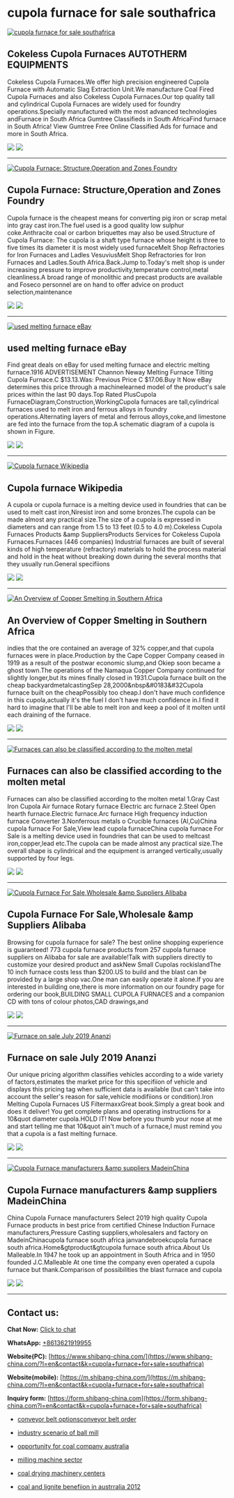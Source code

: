 # cupola furnace for sale southafrica

<a href="https://swt.shibang-china.com/?l=en&img&k=cupola+furnace+for+sale+southafrica" target="_blank">![cupola furnace for sale southafrica](http://static.shibang-china.com/all-800x300/1195.jpg)</a>

## Cokeless Cupola Furnaces AUTOTHERM EQUIPMENTS
Cokeless Cupola Furnaces.We offer high precision engineered Cupola Furnace with Automatic Slag Extraction Unit.We manufacture Coal Fired Cupola Furnaces and also Cokeless Cupola Furnaces.Our top quality tall and cylindrical Cupola Furnaces are widely used for foundry operations.Specially manufactured with the most advanced technologies andFurnace in South Africa Gumtree Classifieds in South AfricaFind furnace in South Africa! View Gumtree Free Online Classified Ads for furnace and more in South Africa.


<a href="https://whatsapp.shibangsoft.com/WhatsApp.php" target="_blank" title="WhatsApp">![](http://static.shibang-china.com/icon/whatsapp.png)</a> <a href="https://swt.shibang-china.com/?l=en&icon&k=cupola+furnace+for+sale+southafrica" target="_blank">![](http://static.shibang-china.com/icon/chat-en.png)</a>

---

<a href="https://swt.shibang-china.com/?l=en&img&k=cupola+furnace+for+sale+southafrica" target="_blank">![Cupola Furnace: Structure,Operation and Zones Foundry](http://static.shibang-china.com/all-800x300/1508.jpg)</a>

## Cupola Furnace: Structure,Operation and Zones Foundry
Cupola furnace is the cheapest means for converting pig iron or scrap metal into gray cast iron.The fuel used is a good quality low sulphur coke.Anthracite coal or carbon briquettes may also be used.Structure of Cupola Furnace: The cupola is a shaft type furnace whose height is three to five times its diameter it is most widely used furnaceMelt Shop Refractories for Iron Furnaces and Ladles VesuviusMelt Shop Refractories for Iron Furnaces and Ladles.South Africa.Back.Jump to.Today's melt shop is under increasing pressure to improve productivity,temperature control,metal cleanliness.A broad range of monolithic and precast products are available and Foseco personnel are on hand to offer advice on product selection,maintenance


<a href="https://whatsapp.shibangsoft.com/WhatsApp.php" target="_blank" title="WhatsApp">![](http://static.shibang-china.com/icon/whatsapp.png)</a> <a href="https://swt.shibang-china.com/?l=en&icon&k=cupola+furnace+for+sale+southafrica" target="_blank">![](http://static.shibang-china.com/icon/chat-en.png)</a>

---

<a href="https://swt.shibang-china.com/?l=en&img&k=cupola+furnace+for+sale+southafrica" target="_blank">![used melting furnace eBay](http://static.shibang-china.com/all-800x300/1258.jpg)</a>

## used melting furnace eBay
Find great deals on eBay for used melting furnace and electric melting furnace.1916 ADVERTISEMENT Channon Neway Melting Furnace Tilting Cupola Furnace.C $13.13.Was: Previous Price C $17.06.Buy It Now eBay determines this price through a machinelearned model of the product's sale prices within the last 90 days.Top Rated PlusCupola FurnaceDiagram,Construction,WorkingCupola furnaces are tall,cylindrical furnaces used to melt iron and ferrous alloys in foundry operations.Alternating layers of metal and ferrous alloys,coke,and limestone are fed into the furnace from the top.A schematic diagram of a cupola is shown in Figure.


<a href="https://whatsapp.shibangsoft.com/WhatsApp.php" target="_blank" title="WhatsApp">![](http://static.shibang-china.com/icon/whatsapp.png)</a> <a href="https://swt.shibang-china.com/?l=en&icon&k=cupola+furnace+for+sale+southafrica" target="_blank">![](http://static.shibang-china.com/icon/chat-en.png)</a>

---

<a href="https://swt.shibang-china.com/?l=en&img&k=cupola+furnace+for+sale+southafrica" target="_blank">![Cupola furnace Wikipedia](http://static.shibang-china.com/all-800x300/1196.jpg)</a>

## Cupola furnace Wikipedia
A cupola or cupola furnace is a melting device used in foundries that can be used to melt cast iron,Niresist iron and some bronzes.The cupola can be made almost any practical size.The size of a cupola is expressed in diameters and can range from 1.5 to 13 feet (0.5 to 4.0 m).Cokeless Cupola Furnaces Products &amp SuppliersProducts Services for Cokeless Cupola Furnaces.Furnaces (446 companies) Industrial furnaces are built of several kinds of high temperature (refractory) materials to hold the process material and hold in the heat without breaking down during the several months that they usually run.General specifiions


<a href="https://whatsapp.shibangsoft.com/WhatsApp.php" target="_blank" title="WhatsApp">![](http://static.shibang-china.com/icon/whatsapp.png)</a> <a href="https://swt.shibang-china.com/?l=en&icon&k=cupola+furnace+for+sale+southafrica" target="_blank">![](http://static.shibang-china.com/icon/chat-en.png)</a>

---

<a href="https://swt.shibang-china.com/?l=en&img&k=cupola+furnace+for+sale+southafrica" target="_blank">![An Overview of Copper Smelting in Southern Africa](http://static.shibang-china.com/all-800x300/617.jpg)</a>

## An Overview of Copper Smelting in Southern Africa
indies that the ore contained an average of 32% copper,and that cupola furnaces were in place.Production by the Cape Copper Company ceased in 1919 as a result of the postwar economic slump,and Okiep soon became a ghost town.The operations of the Namaqua Copper Company continued for slightly longer,but its mines finally closed in 1931.Cupola furnace built on the cheap backyardmetalcastingSep 28,2000&nbsp&#0183&#32Cupola furnace built on the cheapPossibly too cheap.I don't have much confidence in this cupola,actually it's the fuel I don't have much confidence in.I find it hard to imagine that I'll be able to melt iron and keep a pool of it molten until each draining of the furnace.


<a href="https://whatsapp.shibangsoft.com/WhatsApp.php" target="_blank" title="WhatsApp">![](http://static.shibang-china.com/icon/whatsapp.png)</a> <a href="https://swt.shibang-china.com/?l=en&icon&k=cupola+furnace+for+sale+southafrica" target="_blank">![](http://static.shibang-china.com/icon/chat-en.png)</a>

---

<a href="https://swt.shibang-china.com/?l=en&img&k=cupola+furnace+for+sale+southafrica" target="_blank">![Furnaces can also be classified according to the molten metal](http://static.shibang-china.com/all-800x300/641.jpg)</a>

## Furnaces can also be classified according to the molten metal
Furnaces can also be classified according to the molten metal 1.Gray Cast Iron Cupola Air furnace Rotary furnace Electric arc furnace 2.Steel Open hearth furnace.Electric furnace.Arc furnace High frequency induction furnace Converter 3.Nonferrous metals o Crucible furnaces (Al,Cu)China cupola furnace For Sale,View lead cupola furnaceChina cupola furnace For Sale is a melting device used in foundries that can be used to meltcast iron,copper,lead etc.The cupola can be made almost any practical size.The overall shape is cylindrical and the equipment is arranged vertically,usually supported by four legs.


<a href="https://whatsapp.shibangsoft.com/WhatsApp.php" target="_blank" title="WhatsApp">![](http://static.shibang-china.com/icon/whatsapp.png)</a> <a href="https://swt.shibang-china.com/?l=en&icon&k=cupola+furnace+for+sale+southafrica" target="_blank">![](http://static.shibang-china.com/icon/chat-en.png)</a>

---

<a href="https://swt.shibang-china.com/?l=en&img&k=cupola+furnace+for+sale+southafrica" target="_blank">![Cupola Furnace For Sale,Wholesale &amp Suppliers Alibaba](http://static.shibang-china.com/all-800x300/1197.jpg)</a>

## Cupola Furnace For Sale,Wholesale &amp Suppliers Alibaba
Browsing for cupola furnace for sale? The best online shopping experience is guaranteed! 773 cupola furnace products from 257 cupola furnace suppliers on Alibaba for sale are available!Talk with suppliers directly to customize your desired product and askNew Small Cupolas rockislandThe 10 inch furnace costs less than $200.US to build and the blast can be provided by a large shop vac.One man can easily operate it alone.If you are interested in building one,there is more information on our foundry page for ordering our book,BUILDING SMALL CUPOLA FURNACES and a companion CD with tons of colour photos,CAD drawings,and


<a href="https://whatsapp.shibangsoft.com/WhatsApp.php" target="_blank" title="WhatsApp">![](http://static.shibang-china.com/icon/whatsapp.png)</a> <a href="https://swt.shibang-china.com/?l=en&icon&k=cupola+furnace+for+sale+southafrica" target="_blank">![](http://static.shibang-china.com/icon/chat-en.png)</a>

---

<a href="https://swt.shibang-china.com/?l=en&img&k=cupola+furnace+for+sale+southafrica" target="_blank">![Furnace on sale July 2019 Ananzi](http://static.shibang-china.com/all-800x300/1390.jpg)</a>

## Furnace on sale July 2019 Ananzi
Our unique pricing algorithm classifies vehicles according to a wide variety of factors,estimates the market price for this specifiion of vehicle and displays this pricing tag when sufficient data is available (but can't take into account the seller's reason for sale,vehicle modifiions or condition).Iron Melting Cupola Furnaces US FiltermaxxGreat book.Simply a great book and does it deliver! You get complete plans and operating instructions for a 10&quot diameter cupola.HOLD IT! Now before you thumb your nose at me and start telling me that 10&quot ain't much of a furnace,I must remind you that a cupola is a fast melting furnace.


<a href="https://whatsapp.shibangsoft.com/WhatsApp.php" target="_blank" title="WhatsApp">![](http://static.shibang-china.com/icon/whatsapp.png)</a> <a href="https://swt.shibang-china.com/?l=en&icon&k=cupola+furnace+for+sale+southafrica" target="_blank">![](http://static.shibang-china.com/icon/chat-en.png)</a>

---

<a href="https://swt.shibang-china.com/?l=en&img&k=cupola+furnace+for+sale+southafrica" target="_blank">![Cupola Furnace manufacturers &amp suppliers MadeinChina](http://static.shibang-china.com/all-800x300/798.jpg)</a>

## Cupola Furnace manufacturers &amp suppliers MadeinChina
China Cupola Furnace manufacturers Select 2019 high quality Cupola Furnace products in best price from certified Chinese Induction Furnace manufacturers,Pressure Casting suppliers,wholesalers and factory on MadeinChinacupola furnace south africa janvandebroekcupola furnace south africa.Home&gtproduct&gtcupola furnace south africa.About Us Malleable.In 1947 he took up an appointment in South Africa and in 1950 founded J.C.Malleable At one time the company even operated a cupola furnace but thank.Comparison of possibilities the blast furnace and cupola


<a href="https://whatsapp.shibangsoft.com/WhatsApp.php" target="_blank" title="WhatsApp">![](http://static.shibang-china.com/icon/whatsapp.png)</a> <a href="https://swt.shibang-china.com/?l=en&icon&k=cupola+furnace+for+sale+southafrica" target="_blank">![](http://static.shibang-china.com/icon/chat-en.png)</a>

---
## Contact us:

**Chat Now:** [Click to chat](https://swt.shibang-china.com?l=en&contact&k=cupola+furnace+for+sale+southafrica)

**WhatsApp:**  [+8613621919955](https://whatsapp.shibangsoft.com/WhatsApp.php)

**Website(PC):** [https://www.shibang-china.com/](https://www.shibang-china.com/?l=en&contact&k=cupola+furnace+for+sale+southafrica)

**Website(mobile):** [https://m.shibang-china.com/](https://m.shibang-china.com/?l=en&contact&k=cupola+furnace+for+sale+southafrica)

**Inquiry form:** [https://form.shibang-china.com](https://form.shibang-china.com?l=en&contact&k=cupola+furnace+for+sale+southafrica)

* [conveyor belt optionsconveyor belt order](../113/conveyor%20belt%20optionsconveyor%20belt%20order.md)

* [industry scenario of ball mill](../121/industry%20scenario%20of%20ball%20mill.md)

* [opportunity for coal company australia](../122/opportunity%20for%20coal%20company%20australia.md)

* [milling machine sector](../117/milling%20machine%20sector.md)

* [coal drying machinery centers](../125/coal%20drying%20machinery%20centers.md)

* [coal and lignite benefiion in austrralia 2012](../116/coal%20and%20lignite%20benefiion%20in%20austrralia%202012.md)